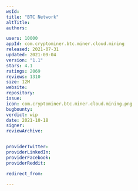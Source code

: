 ```yaml
---
wsId: 
title: "BTC Network"
altTitle: 
authors:

users: 10000
appId: com.cryptominer.btc.miner.cloud.mining
released: 2021-07-31
updated: 2021-09-04
version: "1.1"
stars: 4.1
ratings: 2069
reviews: 1310
size: 12M
website: 
repository: 
issue: 
icon: com.cryptominer.btc.miner.cloud.mining.png
bugbounty: 
verdict: wip
date: 2021-10-18
signer: 
reviewArchive:


providerTwitter: 
providerLinkedIn: 
providerFacebook: 
providerReddit: 

redirect_from:

---
```



